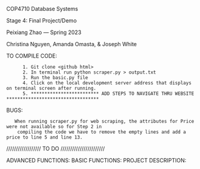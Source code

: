 COP4710 Database Systems

Stage 4: Final Project/Demo

Peixiang Zhao — Spring 2023

Christina Nguyen, Amanda Omasta, & Joseph White



TO COMPILE CODE:

          1. Git clone <github html>
          2. In terminal run python scraper.py > output.txt
          3. Run the basic.py file
          4. Click on the local development server address that displays on terminal screen after running.
          5. ************************* ADD STEPS TO NAVIGATE THRU WEBSITE **********************************
  
  
  BUGS:
       
       When running scraper.py for web scraping, the attributes for Price were not available so for Step 2 in   
        compiling the code we have to remove the empty lines and add a price to line 5 and line 13.
  
  
  ////////////////// TO DO ///////////////////////
  
  ADVANCED FUNCTIONS:
  BASIC FUNCTIONS:
  PROJECT DESCRIPTION:
